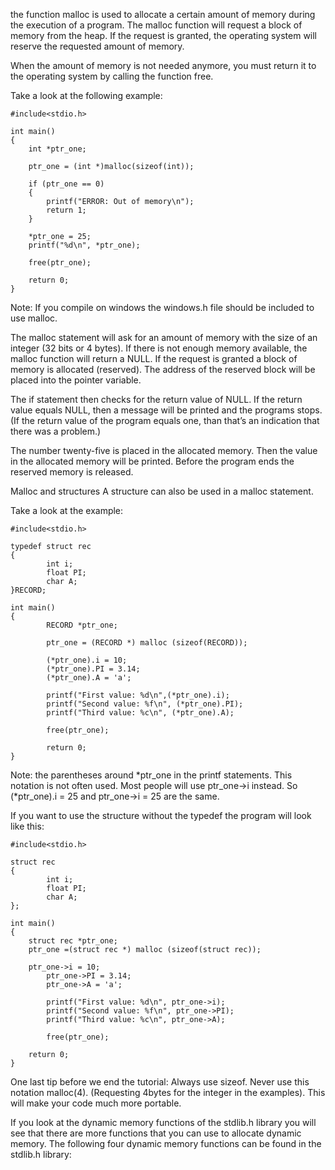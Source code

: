 
the function  malloc is used to allocate a certain amount of memory during the execution of a program. The malloc function will request a block of memory from the heap.
 If the request is granted, the operating system will reserve the requested amount of memory.

When the amount of memory is not needed anymore, you must return it to the operating system by calling the function free.

Take a look at the following example:


	#include<stdio.h>

	int main()
	{
		int *ptr_one;

		ptr_one = (int *)malloc(sizeof(int));

		if (ptr_one == 0)
		{
			printf("ERROR: Out of memory\n");
			return 1;
		}

		*ptr_one = 25;
		printf("%d\n", *ptr_one);

		free(ptr_one);

		return 0;
	}

Note: If you compile on windows the windows.h file should be included to use malloc.

The malloc statement will ask for an amount of memory with the size of an integer (32 bits or 4 bytes). If there is not enough memory available, the malloc function will return a NULL. If the request is granted a block of memory is allocated (reserved). The address of the reserved block will be placed into the pointer variable.

The if statement then checks for the return value of NULL. If the return value equals NULL, then a message will be printed and the programs stops. (If the return value of the program equals one, than that’s an indication that there was a problem.)

The number twenty-five is placed in the allocated memory. Then the value in the allocated memory will be printed. Before the program ends the reserved memory is released.

Malloc and structures
A structure can also be used in a malloc statement.

Take a look at the example:


	#include<stdio.h>

	typedef struct rec
	{
    		int i;
    		float PI;
    		char A;
	}RECORD;

	int main()
	{
    		RECORD *ptr_one;

    		ptr_one = (RECORD *) malloc (sizeof(RECORD));

    		(*ptr_one).i = 10;
    		(*ptr_one).PI = 3.14;
    		(*ptr_one).A = 'a';

    		printf("First value: %d\n",(*ptr_one).i);
    		printf("Second value: %f\n", (*ptr_one).PI);
    		printf("Third value: %c\n", (*ptr_one).A);

    		free(ptr_one);

    		return 0;
	}

Note: the parentheses around *ptr_one in the printf statements.
This notation is not often used. Most people will use ptr_one->i instead. So (*ptr_one).i = 25 and ptr_one->i = 25 are the same.

If you want to use the structure without the typedef the program will look like this:


	#include<stdio.h>

	struct rec
	{
    		int i;
    		float PI;
    		char A;
	};

	int main()
	{
		struct rec *ptr_one;
		ptr_one =(struct rec *) malloc (sizeof(struct rec));

		ptr_one->i = 10;
    		ptr_one->PI = 3.14;
    		ptr_one->A = 'a';

    		printf("First value: %d\n", ptr_one->i);
    		printf("Second value: %f\n", ptr_one->PI);
    		printf("Third value: %c\n", ptr_one->A);

    		free(ptr_one);

   		return 0;
	}

One last tip before we end the tutorial: Always use sizeof. Never use this notation malloc(4). (Requesting 4bytes for the integer in the examples). This will make your code much more portable.

If you look at the dynamic memory functions of the stdlib.h library you will see that there are more functions that you can use to allocate dynamic memory. The following four dynamic memory functions can be found in the stdlib.h library:
